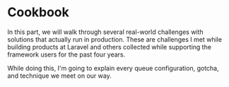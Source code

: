 # Cookbook

In this part, we will walk through several real-world challenges with solutions that actually run in production. These are challenges I&nbsp;met while building products at Laravel and others collected while supporting the framework users for the past four years.

While doing this, I'm going to explain every queue configuration, gotcha, and technique we meet on our way.
